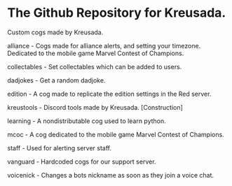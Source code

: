 # The Github Repository for Kreusada.
Custom cogs made by Kreusada.

alliance - Cogs made for alliance alerts, and setting your timezone. Dedicated to the mobile game Marvel Contest of Champions.

collectables - Set collectables which can be added to users.

dadjokes - Get a random dadjoke.

edition - A cog made to replicate the edition settings in the Red server.

kreustools - Discord tools made by Kreusada. [Construction]

learning - A nondistributable cog used to learn python.

mcoc - A cog dedicated to the mobile game Marvel Contest of Champions.

staff - Used for alerting server staff.

vanguard - Hardcoded cogs for our support server.

voicenick - Changes a bots nickname as soon as they join a voice chat.

